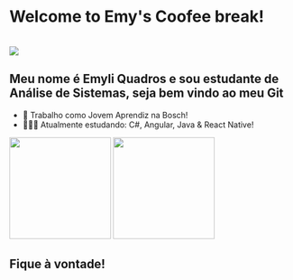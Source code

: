 <h1>
  <b>
  Welcome to Emy's Coofee break!
  </b>
</h1>
<br/>

<img src = "https://images6.alphacoders.com/115/1159915.jpg">
<br/>
<h2> Meu nome é Emyli Quadros e sou estudante de Análise de Sistemas, seja bem vindo ao meu Git </h2>

- 🍂 Trabalho como Jovem Aprendiz na Bosch! 
- 👩🏽‍💻 Atualmente estudando: C#, Angular, Java & React Native!

<div>
  <img height="180em" src="https://github-readme-stats.vercel.app/api?username=emileeem&show_icons=true&theme=dracula&include_all_commits=true&count_private=true"/>
  <img height="180em" src="https://github-readme-stats.vercel.app/api/top-langs/?username=emileeem&layout=compact&langs_count=16&theme=dracula"/>
</div>

<h2>Fique à vontade!</h2>
